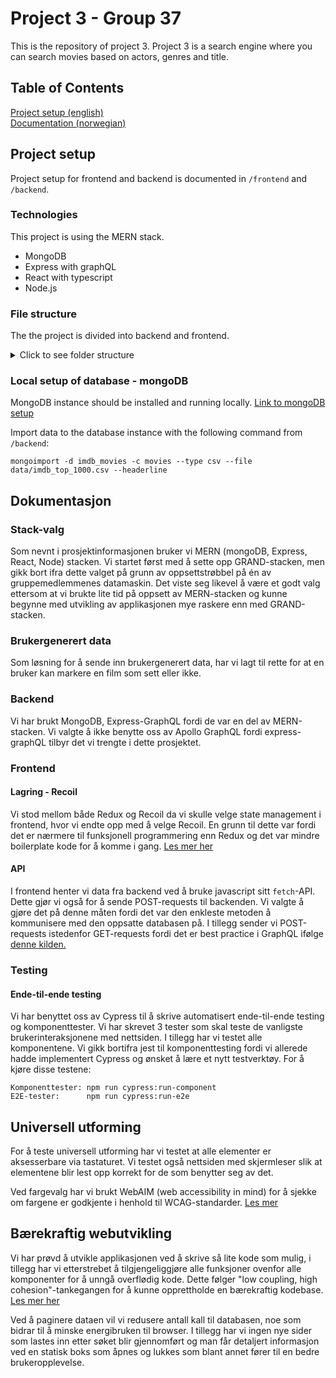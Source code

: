 # Project 3 - Group 37

This is the repository of project 3. Project 3 is a search engine where you can search movies based on actors, genres and title.

## Table of Contents

[Project setup (english)](#project-setup)  
[Documentation (norwegian)](#dokumentasjon)

## Project setup

Project setup for frontend and backend is documented in `/frontend` and `/backend`.

### Technologies

This project is using the MERN stack.

- MongoDB
- Express with graphQL
- React with typescript
- Node.js

### File structure

The the project is divided into backend and frontend.

<details>
<summary>Click to see folder structure</summary>

### Folder structure

```
project
│   README.md
│
└───backend
│   │   ...     <-- Config files
│   └───data
│           imdb_top_1000.csv <-- Data
│   │
│   └───src
│       └───graphql <--GraphQL files
│       └───models  <--MongoDB schemas
│       │   index.ts
│
└───frontend
│   │   ...     <-- Config files
│   └───public  <-- Public content
│       │   ...
│   │
│   └───src  <-- Developed code
│       │   ...
│
```

</details>

### Local setup of database - mongoDB

MongoDB instance should be installed and running locally. [Link to mongoDB setup](https://www.mongodb.com/docs/manual/installation/)

Import data to the database instance with the following command from `/backend`:

```
mongoimport -d imdb_movies -c movies --type csv --file data/imdb_top_1000.csv --headerline
```

## Dokumentasjon

### Stack-valg

Som nevnt i prosjektinformasjonen bruker vi MERN (mongoDB, Express, React, Node) stacken. Vi startet først med å sette opp GRAND-stacken, men gikk bort ifra dette valget på grunn av oppsettstrøbbel på én av gruppemedlemmenes datamaskin. Det viste seg likevel å være et godt valg ettersom at vi brukte lite tid på oppsett av MERN-stacken og kunne begynne med utvikling av applikasjonen mye raskere enn med GRAND-stacken.

### Brukergenerert data

Som løsning for å sende inn brukergenerert data, har vi lagt til rette for at en bruker kan markere en film som sett eller ikke.

### Backend

Vi har brukt MongoDB, Express-GraphQL fordi de var en del av MERN-stacken. Vi valgte å ikke benytte oss av Apollo GraphQL fordi express-graphQL tilbyr det vi trengte i dette prosjektet.

### Frontend

#### Lagring - Recoil

Vi stod mellom både Redux og Recoil da vi skulle velge state management i frontend, hvor vi endte opp med å velge Recoil. En grunn til dette var fordi det er nærmere til funksjonell programmering enn Redux og det var mindre boilerplate kode for å komme i gang. [Les mer her](https://www.imaginarycloud.com/blog/recoil-vs-redux/)

#### API

I frontend henter vi data fra backend ved å bruke javascript sitt `fetch`-API. Dette gjør vi også for å sende POST-requests til backenden. Vi valgte å gjøre det på denne måten fordi det var den enkleste metoden å kommunisere med den oppsatte databasen på. I tillegg sender vi POST-requests istedenfor GET-requests fordi det er best practice i GraphQL ifølge [denne kilden.](https://graphql.org/learn/serving-over-http/)

### Testing

#### Ende-til-ende testing

Vi har benyttet oss av Cypress til å skrive automatisert ende-til-ende testing og komponenttester. Vi har skrevet 3 tester som skal teste de vanligste brukerinteraksjonene med nettsiden. I tillegg har vi testet alle komponentene. Vi gikk bortifra jest til komponenttesting fordi vi allerede hadde implementert Cypress og ønsket å lære et nytt testverktøy.
For å kjøre disse testene:

```
Komponenttester: npm run cypress:run-component
E2E-tester:      npm run cypress:run-e2e
```

## Universell utforming

For å teste universell utforming har vi testet at alle elementer er aksesserbare via tastaturet. Vi testet også nettsiden med skjermleser slik at elementene blir lest opp korrekt for de som benytter seg av det.

Ved fargevalg har vi brukt WebAIM (web accessibility in mind) for å sjekke om fargene er godkjente i henhold til WCAG-standarder. [Les mer](https://webaim.org/resources/contrastchecker/)

## Bærekraftig webutvikling

Vi har prøvd å utvikle applikasjonen ved å skrive så lite kode som mulig, i tillegg har vi etterstrebet å tilgjengeliggjøre alle funksjoner ovenfor alle komponenter for å unngå overflødig kode. Dette følger "low coupling, high cohesion"-tankegangen for å kunne opprettholde en bærekraftig kodebase. [Les mer her](https://medium.com/codex/low-coupling-and-high-cohesion-af77df4cc005)

Ved å paginere dataen vil vi redusere antall kall til databasen, noe som bidrar til å minske energibruken til browser. I tillegg har vi ingen nye sider som lastes inn etter søket blir gjennomført og man får detaljert informasjon ved en statisk boks som åpnes og lukkes som blant annet fører til en bedre brukeropplevelse.

